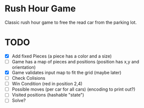 # Rush Hour Game

Classic rush hour game to free the read car from the parking lot.


# TODO

- [X] Add fixed Pieces (a piece has a color and a size)
- [ ] Game has a map of pieces and positions (position has x,y and orientation)
- [x] Game validates input map to fit the grid (maybe later)
- [ ] Check Colisions
- [ ] Win Condition (red in position 2,4)
- [ ] Possible moves (per car for all cars) (encoding to print out?)
- [ ] Visited positions (hashable "state")
- [ ] Solve?
